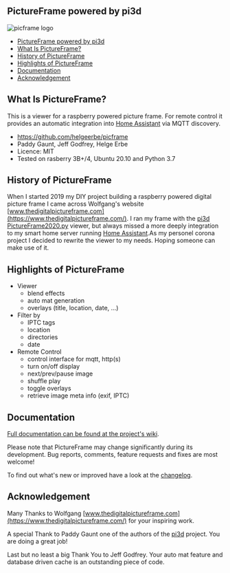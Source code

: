 ## PictureFrame powered by pi3d

![picframe logo](https://github.com/helgeerbe/picframe/wiki/images/Picframe_Logo.png)

- [PictureFrame powered by pi3d](#pictureframe-powered-by-pi3d)
- [What Is PictureFrame?](#what-is-pictureframe)
- [History of PictureFrame](#history-of-pictureframe)
- [Highlights of PictureFrame](#highlights-of-pictureframe)
- [Documentation](#documentation)
- [Acknowledgement](#acknowledgement)

## What Is PictureFrame?

This is a viewer for a raspberry powered picture frame. For remote control it provides an automatic integration into [Home Assistant](https://www.home-assistant.io/) via MQTT discovery.

- https://github.com/helgeerbe/picframe
- Paddy Gaunt, Jeff Godfrey, Helge Erbe
- Licence: MIT
- Tested on rasberry 3B+/4, Ubuntu 20.10 and Python 3.7

## History of PictureFrame

When I started 2019 my DIY project building a raspberry powered digital picture frame I came across Wolfgang's website [www.thedigitalpictureframe.com](https://www.thedigitalpictureframe.com/). I ran my frame with the [pi3d PictureFrame2020.py](https://github.com/pi3d/pi3d_demos) viewer, but always missed a more deeply integration to my smart home server running [Home Assistant](https://www.home-assistant.io/).As my personel corona project I decided to rewrite the viewer to my needs. Hoping  someone can make use of it.


## Highlights of PictureFrame

- Viewer
  - blend effects
  - auto mat generation
  - overlays (title, location, date, ...)
- Filter by
  - IPTC tags
  - location
  - directories
  - date
- Remote Control
  - control interface for mqtt, http(s)
  - turn on/off display
  - next/prev/pause image
  - shuffle play
  - toggle overlays
  - retrieve image meta info (exif, IPTC)

## Documentation

[Full documentation can be found at the project's wiki](https://github.com/helgeerbe/picframe/wiki).

Please note that PictureFrame may change significantly during its development.
Bug reports, comments, feature requests and fixes are most welcome!

To find out what's new or improved have a look at the [changelog](https://github.com/helgeerbe/picframe/wiki/Changelog).

## Acknowledgement

Many Thanks to Wolfgang [www.thedigitalpictureframe.com](https://www.thedigitalpictureframe.com/) for your inspiring work. 

A special Thank to Paddy Gaunt one of the authors of the [pi3d](https://github.com/pi3d/pi3d_demos) project. You are doing a great job!

Last but no least a big Thank You to Jeff Godfrey. Your auto mat feature and database driven cache is an outstanding piece of code.
